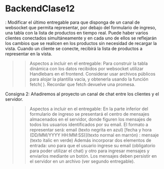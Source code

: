 # BackendClase12

:  Modificar el último entregable para que disponga de un canal de websocket que permita representar, por debajo del formulario de ingreso, una tabla con la lista de productos en tiempo real. 
Puede haber varios clientes conectados simultáneamente y en cada uno de ellos se reflejarán los cambios que se realicen en los productos sin necesidad de recargar la vista.
Cuando un cliente se conecte, recibirá la lista de productos a representar en la vista.

>> Aspectos a incluir en el entregable:
Para construir la tabla dinámica con los datos recibidos por websocket utilizar Handlebars en el frontend. Considerar usar archivos públicos para alojar la plantilla vacía, y obtenerla usando la función fetch( ). Recordar que fetch devuelve una promesa.

Consigna 2:  Añadiremos al proyecto un canal de chat entre los clientes y el servidor.

>> Aspectos a incluir en el entregable:
En la parte inferior del formulario de ingreso se presentará el centro de mensajes almacenados en el servidor, donde figuren los mensajes de todos los usuarios identificados por su email. 
El formato a representar será: email (texto negrita en azul) [fecha y hora (DD/MM/YYYY HH:MM:SS)](texto normal en marrón) : mensaje (texto italic en verde) 
Además incorporar dos elementos de entrada: uno para que el usuario ingrese su email (obligatorio para poder utilizar el chat) y otro para ingresar mensajes y enviarlos mediante un botón. 
Los mensajes deben persistir en el servidor en un archivo (ver segundo entregable).
